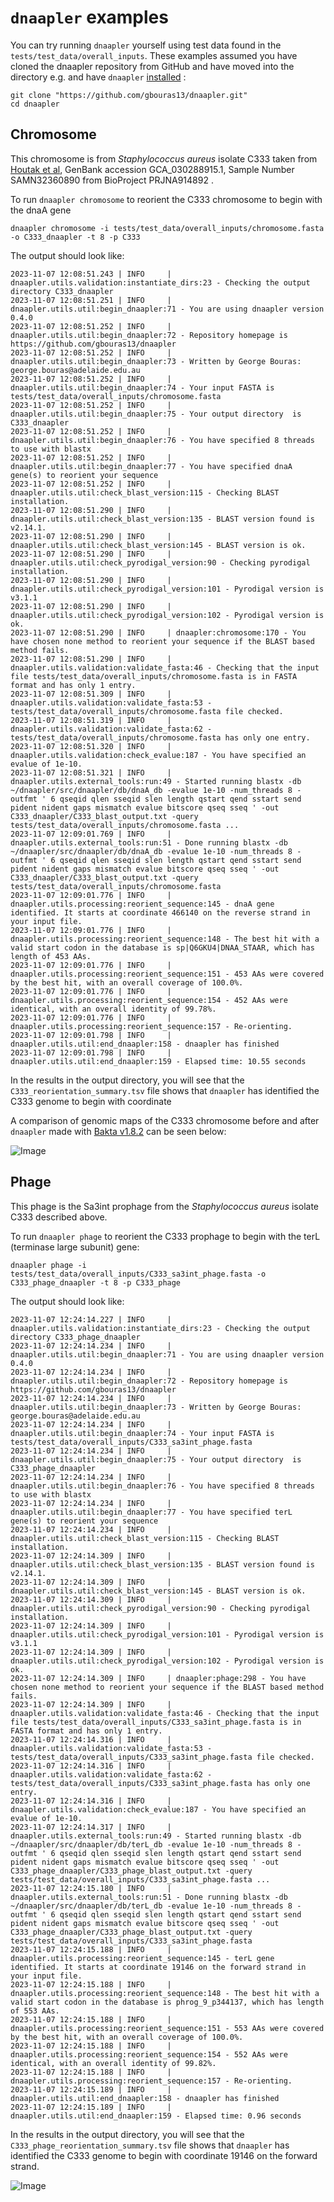 
# `dnaapler` examples

You can try running `dnaapler` yourself using test data found in the `tests/test_data/overall_inputs`. These examples assumed you have cloned the dnaapler repository from GitHub and have moved into the directory e.g. and have `dnaapler` [installed](install.md) :

```
git clone "https://github.com/gbouras13/dnaapler.git"
cd dnaapler
```

## Chromosome

This chromosome is from _Staphylococcus aureus_ isolate C333 taken from [Houtak et al](https://www.biorxiv.org/content/10.1101/2023.03.28.534496v1), GenBank accession GCA_030288915.1, Sample Number SAMN32360890 from BioProject PRJNA914892 .

To run `dnaapler chromosome` to reorient the C333 chromosome to begin with the dnaA gene 

```
dnaapler chromosome -i tests/test_data/overall_inputs/chromosome.fasta -o C333_dnaapler -t 8 -p C333
```

The output should look like:

```
2023-11-07 12:08:51.243 | INFO     | dnaapler.utils.validation:instantiate_dirs:23 - Checking the output directory C333_dnaapler
2023-11-07 12:08:51.251 | INFO     | dnaapler.utils.util:begin_dnaapler:71 - You are using dnaapler version 0.4.0
2023-11-07 12:08:51.252 | INFO     | dnaapler.utils.util:begin_dnaapler:72 - Repository homepage is https://github.com/gbouras13/dnaapler
2023-11-07 12:08:51.252 | INFO     | dnaapler.utils.util:begin_dnaapler:73 - Written by George Bouras: george.bouras@adelaide.edu.au
2023-11-07 12:08:51.252 | INFO     | dnaapler.utils.util:begin_dnaapler:74 - Your input FASTA is tests/test_data/overall_inputs/chromosome.fasta
2023-11-07 12:08:51.252 | INFO     | dnaapler.utils.util:begin_dnaapler:75 - Your output directory  is C333_dnaapler
2023-11-07 12:08:51.252 | INFO     | dnaapler.utils.util:begin_dnaapler:76 - You have specified 8 threads to use with blastx
2023-11-07 12:08:51.252 | INFO     | dnaapler.utils.util:begin_dnaapler:77 - You have specified dnaA gene(s) to reorient your sequence
2023-11-07 12:08:51.252 | INFO     | dnaapler.utils.util:check_blast_version:115 - Checking BLAST installation.
2023-11-07 12:08:51.290 | INFO     | dnaapler.utils.util:check_blast_version:135 - BLAST version found is v2.14.1.
2023-11-07 12:08:51.290 | INFO     | dnaapler.utils.util:check_blast_version:145 - BLAST version is ok.
2023-11-07 12:08:51.290 | INFO     | dnaapler.utils.util:check_pyrodigal_version:90 - Checking pyrodigal installation.
2023-11-07 12:08:51.290 | INFO     | dnaapler.utils.util:check_pyrodigal_version:101 - Pyrodigal version is v3.1.1
2023-11-07 12:08:51.290 | INFO     | dnaapler.utils.util:check_pyrodigal_version:102 - Pyrodigal version is ok.
2023-11-07 12:08:51.290 | INFO     | dnaapler:chromosome:170 - You have chosen none method to reorient your sequence if the BLAST based method fails.
2023-11-07 12:08:51.290 | INFO     | dnaapler.utils.validation:validate_fasta:46 - Checking that the input file tests/test_data/overall_inputs/chromosome.fasta is in FASTA format and has only 1 entry.
2023-11-07 12:08:51.309 | INFO     | dnaapler.utils.validation:validate_fasta:53 - tests/test_data/overall_inputs/chromosome.fasta file checked.
2023-11-07 12:08:51.319 | INFO     | dnaapler.utils.validation:validate_fasta:62 - tests/test_data/overall_inputs/chromosome.fasta has only one entry.
2023-11-07 12:08:51.320 | INFO     | dnaapler.utils.validation:check_evalue:187 - You have specified an evalue of 1e-10.
2023-11-07 12:08:51.321 | INFO     | dnaapler.utils.external_tools:run:49 - Started running blastx -db ~/dnaapler/src/dnaapler/db/dnaA_db -evalue 1e-10 -num_threads 8 -outfmt ' 6 qseqid qlen sseqid slen length qstart qend sstart send pident nident gaps mismatch evalue bitscore qseq sseq ' -out C333_dnaapler/C333_blast_output.txt -query tests/test_data/overall_inputs/chromosome.fasta ...
2023-11-07 12:09:01.769 | INFO     | dnaapler.utils.external_tools:run:51 - Done running blastx -db ~/dnaapler/src/dnaapler/db/dnaA_db -evalue 1e-10 -num_threads 8 -outfmt ' 6 qseqid qlen sseqid slen length qstart qend sstart send pident nident gaps mismatch evalue bitscore qseq sseq ' -out C333_dnaapler/C333_blast_output.txt -query tests/test_data/overall_inputs/chromosome.fasta
2023-11-07 12:09:01.776 | INFO     | dnaapler.utils.processing:reorient_sequence:145 - dnaA gene identified. It starts at coordinate 466140 on the reverse strand in your input file.
2023-11-07 12:09:01.776 | INFO     | dnaapler.utils.processing:reorient_sequence:148 - The best hit with a valid start codon in the database is sp|Q6GKU4|DNAA_STAAR, which has length of 453 AAs.
2023-11-07 12:09:01.776 | INFO     | dnaapler.utils.processing:reorient_sequence:151 - 453 AAs were covered by the best hit, with an overall coverage of 100.0%.
2023-11-07 12:09:01.776 | INFO     | dnaapler.utils.processing:reorient_sequence:154 - 452 AAs were identical, with an overall identity of 99.78%.
2023-11-07 12:09:01.776 | INFO     | dnaapler.utils.processing:reorient_sequence:157 - Re-orienting.
2023-11-07 12:09:01.798 | INFO     | dnaapler.utils.util:end_dnaapler:158 - dnaapler has finished
2023-11-07 12:09:01.798 | INFO     | dnaapler.utils.util:end_dnaapler:159 - Elapsed time: 10.55 seconds
```

In the results in the output directory, you will see that the `C333_reorientation_summary.tsv` file shows that `dnaapler` has identified the C333 genome to begin with coordinate

A comparison of genomic maps of the C333 chromosome before and after `dnaapler` made with [Bakta v1.8.2](https://github.com/oschwengers/bakta) can be seen below:

![Image](C333_chromosome_combined.png)

## Phage

This phage is the Sa3int prophage from the _Staphylococcus aureus_ isolate C333 described above.

To run `dnaapler phage` to reorient the C333 prophage to begin with the terL (terminase large subunit) gene: 

```
dnaapler phage -i tests/test_data/overall_inputs/C333_sa3int_phage.fasta -o C333_phage_dnaapler -t 8 -p C333_phage
```

The output should look like:

```
2023-11-07 12:24:14.227 | INFO     | dnaapler.utils.validation:instantiate_dirs:23 - Checking the output directory C333_phage_dnaapler
2023-11-07 12:24:14.234 | INFO     | dnaapler.utils.util:begin_dnaapler:71 - You are using dnaapler version 0.4.0
2023-11-07 12:24:14.234 | INFO     | dnaapler.utils.util:begin_dnaapler:72 - Repository homepage is https://github.com/gbouras13/dnaapler
2023-11-07 12:24:14.234 | INFO     | dnaapler.utils.util:begin_dnaapler:73 - Written by George Bouras: george.bouras@adelaide.edu.au
2023-11-07 12:24:14.234 | INFO     | dnaapler.utils.util:begin_dnaapler:74 - Your input FASTA is tests/test_data/overall_inputs/C333_sa3int_phage.fasta
2023-11-07 12:24:14.234 | INFO     | dnaapler.utils.util:begin_dnaapler:75 - Your output directory  is C333_phage_dnaapler
2023-11-07 12:24:14.234 | INFO     | dnaapler.utils.util:begin_dnaapler:76 - You have specified 8 threads to use with blastx
2023-11-07 12:24:14.234 | INFO     | dnaapler.utils.util:begin_dnaapler:77 - You have specified terL gene(s) to reorient your sequence
2023-11-07 12:24:14.234 | INFO     | dnaapler.utils.util:check_blast_version:115 - Checking BLAST installation.
2023-11-07 12:24:14.309 | INFO     | dnaapler.utils.util:check_blast_version:135 - BLAST version found is v2.14.1.
2023-11-07 12:24:14.309 | INFO     | dnaapler.utils.util:check_blast_version:145 - BLAST version is ok.
2023-11-07 12:24:14.309 | INFO     | dnaapler.utils.util:check_pyrodigal_version:90 - Checking pyrodigal installation.
2023-11-07 12:24:14.309 | INFO     | dnaapler.utils.util:check_pyrodigal_version:101 - Pyrodigal version is v3.1.1
2023-11-07 12:24:14.309 | INFO     | dnaapler.utils.util:check_pyrodigal_version:102 - Pyrodigal version is ok.
2023-11-07 12:24:14.309 | INFO     | dnaapler:phage:298 - You have chosen none method to reorient your sequence if the BLAST based method fails.
2023-11-07 12:24:14.309 | INFO     | dnaapler.utils.validation:validate_fasta:46 - Checking that the input file tests/test_data/overall_inputs/C333_sa3int_phage.fasta is in FASTA format and has only 1 entry.
2023-11-07 12:24:14.316 | INFO     | dnaapler.utils.validation:validate_fasta:53 - tests/test_data/overall_inputs/C333_sa3int_phage.fasta file checked.
2023-11-07 12:24:14.316 | INFO     | dnaapler.utils.validation:validate_fasta:62 - tests/test_data/overall_inputs/C333_sa3int_phage.fasta has only one entry.
2023-11-07 12:24:14.316 | INFO     | dnaapler.utils.validation:check_evalue:187 - You have specified an evalue of 1e-10.
2023-11-07 12:24:14.317 | INFO     | dnaapler.utils.external_tools:run:49 - Started running blastx -db ~/dnaapler/src/dnaapler/db/terL_db -evalue 1e-10 -num_threads 8 -outfmt ' 6 qseqid qlen sseqid slen length qstart qend sstart send pident nident gaps mismatch evalue bitscore qseq sseq ' -out C333_phage_dnaapler/C333_phage_blast_output.txt -query tests/test_data/overall_inputs/C333_sa3int_phage.fasta ...
2023-11-07 12:24:15.180 | INFO     | dnaapler.utils.external_tools:run:51 - Done running blastx -db ~/dnaapler/src/dnaapler/db/terL_db -evalue 1e-10 -num_threads 8 -outfmt ' 6 qseqid qlen sseqid slen length qstart qend sstart send pident nident gaps mismatch evalue bitscore qseq sseq ' -out C333_phage_dnaapler/C333_phage_blast_output.txt -query tests/test_data/overall_inputs/C333_sa3int_phage.fasta
2023-11-07 12:24:15.188 | INFO     | dnaapler.utils.processing:reorient_sequence:145 - terL gene identified. It starts at coordinate 19146 on the forward strand in your input file.
2023-11-07 12:24:15.188 | INFO     | dnaapler.utils.processing:reorient_sequence:148 - The best hit with a valid start codon in the database is phrog_9_p344137, which has length of 553 AAs.
2023-11-07 12:24:15.188 | INFO     | dnaapler.utils.processing:reorient_sequence:151 - 553 AAs were covered by the best hit, with an overall coverage of 100.0%.
2023-11-07 12:24:15.188 | INFO     | dnaapler.utils.processing:reorient_sequence:154 - 552 AAs were identical, with an overall identity of 99.82%.
2023-11-07 12:24:15.188 | INFO     | dnaapler.utils.processing:reorient_sequence:157 - Re-orienting.
2023-11-07 12:24:15.189 | INFO     | dnaapler.utils.util:end_dnaapler:158 - dnaapler has finished
2023-11-07 12:24:15.189 | INFO     | dnaapler.utils.util:end_dnaapler:159 - Elapsed time: 0.96 seconds
```

In the results in the output directory, you will see that the `C333_phage_reorientation_summary.tsv` file shows that `dnaapler` has identified the C333 genome to begin with coordinate 19146 on the forward strand.

![Image](C333_phage_combined.png)
